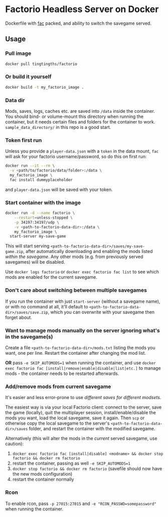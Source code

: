 # Factorio Headless Server on Docker
Dockerfile with [fac](https://github.com/sparr/fac) packed, and ability to switch the savegame served.

## Usage

### Pull image
```bash
docker pull tingtingths/factorio
```

### Or build it yourself
```bash
docker build -t my_factorio_image .
```

### Data dir
Mods, saves, logs, caches etc. are saved into `/data` inside the container. You should bind- or volume-mount this directory when running the container, but it needs certain files and folders for the container to work.
`sample_data_directory/` in this repo is a good start.

### Token first run
Unless you provide a `player-data.json` with a `token` in the data mount, `fac` will ask for your factorio username/password, so do this on first run:

```bash
docker run --it --rm \
  -v <path/to/factorio/data/folder>:/data \
  my_factorio_image \
  fac install dummyplaceholder
```
and `player-data.json` will be saved with your token.

### Start container with the image
```bash
docker run -d --name factorio \
	--restart=unless-stopped \
	-p 34197:34197/udp \
	-v <path-to-factorio-data-dir>:/data \
	my_factorio_image \
  start-server my-save-game
```
This will start serving `<path-to-factorio-data-dir>/saves/my-save-game.zip`, after automatically downloading and enabling the mods listed *within the savegame*. Any other mods (e.g. from previously served savegames) will be disabled.

Use `docker logs factorio` or `docker exec factorio fac list` to see which mods are enabled for the current savegame.

### Don't care about switching between multiple savegames
If you run the container with just `start-server` (without a savegame name), or with no command at all, it'll default to `<path-to-factorio-data-dir>/saves/save.zip`, which you can overwrite with your savegame then forget about.

### Want to manage mods manually on the server ignoring what's in the savegame(s)
Create a file `<path-to-factorio-data-dir>/mods.txt` listing the mods you want, one per line. Restart the container after changing the mod list.

**OR** pass `-e SKIP_AUTOMODS=1` when running the container, and use `docker exec factorio fac [install|remove|enable|disable|list|etc.]` to manage mods - the container needs to be restarted afterwards.

### Add/remove mods from current savegame
It's easier and less error-prone to use *different saves for different modsets*.

The easiest way is via your local Factorio client: connect to the server, save the game (locally), quit the multiplayer session, install/enable/disable the mods you want, load the local savegame, save it again. Then `scp` or otherwise copy the local savegame to the server's `<path-to-factorio-data-dir>/saves` folder, and restart the container with the modified savegame.

Alternatively (this will alter the mods in the *current* served savegame, use caution):
1. `docker exec factorio fac [install|disable] <modname> && docker stop factorio && docker rm factorio`
2. restart the container, passing as well `-e SKIP_AUTOMODS=1`
3. `docker stop factorio && docker rm factorio` (savefile should now have the new mods configuration)
4. restart the container normally

### Rcon
To enable rcon, pass `-p 27015:27015` and `-e "RCON_PASSWD=somepassword"` when running the container.


